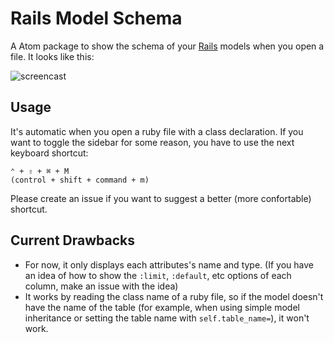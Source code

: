 # Rails Model Schema

A Atom package to show the schema of your [Rails](https://github.com/rails/rails) models when you open a file. It looks like this:

![screencast](https://raw.githubusercontent.com/platanus/atom-rails-model-schema/master/images/screencast.gif)

## Usage

It's automatic when you open a ruby file with a class declaration. If you want to toggle the sidebar for some reason, you have to use the next keyboard shortcut:

```
⌃ + ⇧ + ⌘ + M
(control + shift + command + m)
```

Please create an issue if you want to suggest a better (more confortable) shortcut.

## Current Drawbacks
- For now, it only displays each attributes's name and type. (If you have an idea of how to show the `:limit`, `:default`, etc options of each column, make an issue with the idea)
- It works by reading the class name of a ruby file, so if the model doesn't have the name of the table (for example, when using simple model inheritance or setting the table name with `self.table_name=`), it won't work.
